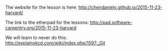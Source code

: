 The website for the lesson is here: http://chendaniely.github.io/2015-11-23-harvard/

The link to the etherpad for the lessons: http://pad.software-carpentry.org/2015-11-23-harvard

We will learn to never do this: http://explainxkcd.com/wiki/index.php/1597:_Git

